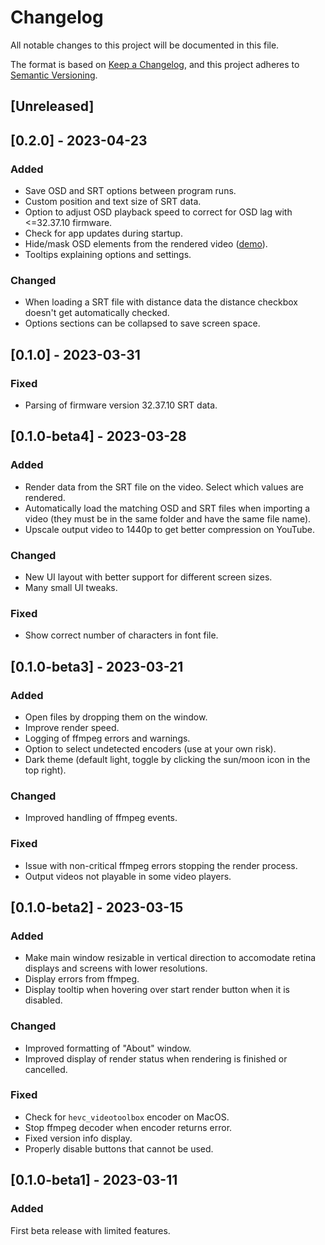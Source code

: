 # Changelog

All notable changes to this project will be documented in this file.

The format is based on [Keep a Changelog](https://keepachangelog.com/en/1.0.0/), and this project adheres to [Semantic Versioning](https://semver.org/spec/v2.0.0.html).

## [Unreleased]

## [0.2.0] - 2023-04-23

### Added
- Save OSD and SRT options between program runs.
- Custom position and text size of SRT data.
- Option to adjust OSD playback speed to correct for OSD lag with <=32.37.10 firmware.
- Check for app updates during startup.
- Hide/mask OSD elements from the rendered video ([demo](https://i.imgur.com/u8xi2tX.mp4)).
- Tooltips explaining options and settings.

### Changed
- When loading a SRT file with distance data the distance checkbox doesn't get automatically checked.
- Options sections can be collapsed to save screen space.

## [0.1.0] - 2023-03-31

### Fixed
- Parsing of firmware version 32.37.10 SRT data.

## [0.1.0-beta4] - 2023-03-28

### Added
- Render data from the SRT file on the video. Select which values are rendered.
- Automatically load the matching OSD and SRT files when importing a video (they must be in the same folder and have the same file name).
- Upscale output video to 1440p to get better compression on YouTube.

### Changed
- New UI layout with better support for different screen sizes.
- Many small UI tweaks.

### Fixed
- Show correct number of characters in font file.

## [0.1.0-beta3] - 2023-03-21

### Added
- Open files by dropping them on the window.
- Improve render speed.
- Logging of ffmpeg errors and warnings.
- Option to select undetected encoders (use at your own risk).
- Dark theme (default light, toggle by clicking the sun/moon icon in the top right).

### Changed
- Improved handling of ffmpeg events.

### Fixed
- Issue with non-critical ffmpeg errors stopping the render process.
- Output videos not playable in some video players.

## [0.1.0-beta2] - 2023-03-15

### Added
- Make main window resizable in vertical direction to accomodate retina displays and screens with lower resolutions.
- Display errors from ffmpeg.
- Display tooltip when hovering over start render button when it is disabled.

### Changed
- Improved formatting of "About" window.
- Improved display of render status when rendering is finished or cancelled.

### Fixed
- Check for `hevc_videotoolbox` encoder on MacOS.
- Stop ffmpeg decoder when encoder returns error.
- Fixed version info display.
- Properly disable buttons that cannot be used.

## [0.1.0-beta1] - 2023-03-11

### Added
First beta release with limited features.
